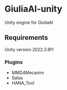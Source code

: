 # GiuliaAI-unity
Unity engine for GiuliaAI

## Requirements
Unity version 2022.3.8f1
### Plugins
- MMD4Mecanim
- Salsa
- HANA_Tool
